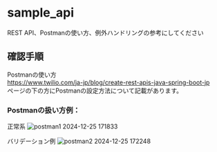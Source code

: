 # sample_api
REST API、Postmanの使い方、例外ハンドリングの参考にしてください

## 確認手順
Postmanの使い方  
https://www.twilio.com/ja-jp/blog/create-rest-apis-java-spring-boot-jp  
ページの下の方にPostmanの設定方法について記載があります。

### Postmanの扱い方例：  
正常系
![postman1 2024-12-25 171833](https://github.com/user-attachments/assets/94d9d555-e65e-450a-a022-4aefe4037730)  
  
バリデーション例
![postman2 2024-12-25 172248](https://github.com/user-attachments/assets/c9bf8410-486b-4404-841d-0f3df317ea88)
